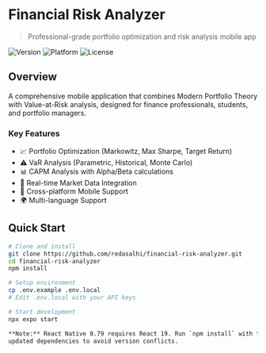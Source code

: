 # Financial Risk Analyzer

> Professional-grade portfolio optimization and risk analysis mobile app

![Version](https://img.shields.io/badge/version-1.0.0-blue.svg)
![Platform](https://img.shields.io/badge/platform-iOS%20%7C%20Android-lightgrey.svg)
![License](https://img.shields.io/badge/license-MIT-green.svg)

## Overview

A comprehensive mobile application that combines Modern Portfolio Theory with Value-at-Risk analysis, designed for finance professionals, students, and portfolio managers.

### Key Features
- 📈 Portfolio Optimization (Markowitz, Max Sharpe, Target Return)
- ⚠️ VaR Analysis (Parametric, Historical, Monte Carlo)
- 📊 CAPM Analysis with Alpha/Beta calculations
- 🔄 Real-time Market Data Integration
- 📱 Cross-platform Mobile Support
- 🌍 Multi-language Support

## Quick Start

```bash
# Clone and install
git clone https://github.com/redasalhi/financial-risk-analyzer.git
cd financial-risk-analyzer
npm install

# Setup environment
cp .env.example .env.local
# Edit .env.local with your API keys

# Start development
npx expo start

**Note:** React Native 0.79 requires React 19. Run `npm install` with the
updated dependencies to avoid version conflicts.
